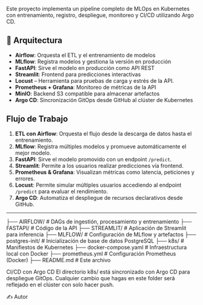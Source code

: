 Este proyecto implementa un pipeline completo de MLOps en Kubernetes con entrenamiento, registro, despliegue, monitoreo y CI/CD utilizando Argo CD.

## 🚀 Arquitectura

- **Airflow**: Orquesta el ETL y el entrenamiento de modelos
- **MLflow**: Registra modelos y gestiona la versión en producción
- **FastAPI**: Sirve el modelo en producción como API REST
- **Streamlit**: Frontend para predicciones interactivas
- **Locust** – Herramienta para pruebas de carga y estrés de la API.
- **Prometheus + Grafana**: Monitoreo de métricas de la API
- **MinIO**: Backend S3 compatible para almacenar artefactos
- **Argo CD**: Sincronización GitOps desde GitHub al clúster de Kubernetes


##  Flujo de Trabajo

1. **ETL con Airflow**: Orquesta el flujo desde la descarga de datos hasta el entrenamiento.
2. **MLflow**: Registra múltiples modelos y promueve automáticamente el mejor modelo.
3. **FastAPI**: Sirve el modelo promovido con un endpoint `/predict`.
4. **Streamlit**: Permite a los usuarios realizar predicciones vía frontend.
5. **Prometheus & Grafana**: Visualizan métricas como latencia, peticiones y errores.
6. **Locust**: Permite simular múltiples usuarios accediendo al endpoint `/predict` para evaluar el rendimiento.
7. **Argo CD**: Automatiza el despliegue de recursos declarativos desde GitHub.

---

├── AIRFLOW/ # DAGs de ingestión, procesamiento y entrenamiento
├── FASTAPI/ # Código de la API
├── STREAMLIT/ # Aplicación de Streamlit para inferencia
├── MLFLOW/ # Configuración de MLflow y artefactos
├── postgres-init/ # Inicialización de base de datos PostgreSQL
├── k8s/ # Manifiestos de Kubernetes
├── docker-compose.yaml # Infraestructura local con Docker
├── prometheus.yml # Configuración Prometheus (Docker)
├── README.md # Este archivo


CI/CD con Argo CD
El directorio k8s/ está sincronizado con Argo CD para despliegue GitOps. Cualquier cambio que hagas en este folder será reflejado en el clúster con solo hacer push.

✍️ Autor
